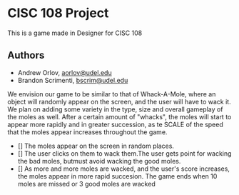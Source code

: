 # CISC 108 Project

This is a game made in Designer for CISC 108


## Authors

- Andrew Orlov, <aorlov@udel.edu>
- Brandon Scrimenti, <bscrim@udel.edu>

We envision our game to be similar to that of Whack-A-Mole, where an object will randomly appear on the  screen, and the user will have to wack it. We plan on adding some variety in the type, size and overall gameplay of the moles as well. After a certain amount of "whacks", the moles will start to appear more rapidly and in greater succession, as te SCALE of the speed that the moles appear increases throughout the game.

- [] The moles appear on the screen in random places.                                                                                                   
- [] The user clicks on them to wack them.The user gets point for wacking the bad moles, butmust avoid wacking the good moles.                          
- [] As more and more moles are wacked, and the user's score increases, the moles appear in more rapid succesion. The game ends when 10 moles are missed or 3 good moles are wacked
